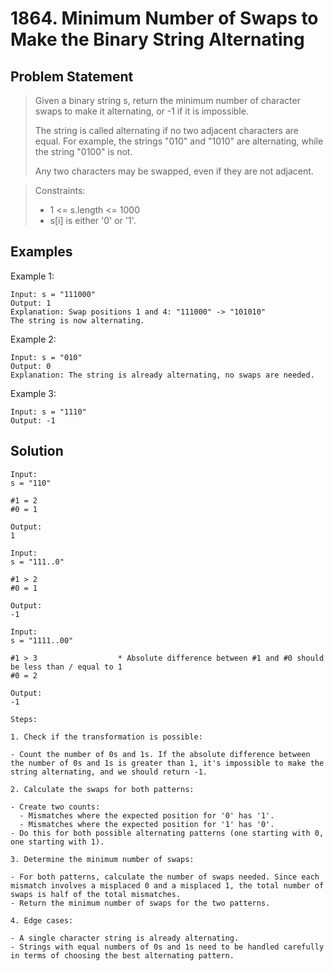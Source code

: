 # 1864. Minimum Number of Swaps to Make the Binary String Alternating

## Problem Statement

> Given a binary string s, return the minimum number of character swaps to make it alternating, or -1 if it is impossible.
>
> The string is called alternating if no two adjacent characters are equal. For example, the strings "010" and "1010" are alternating, while the string "0100" is not.
>
> Any two characters may be swapped, even if they are not adjacent.

> Constraints:
>
> - 1 <= s.length <= 1000
> - s[i] is either '0' or '1'.

## Examples

Example 1:

```
Input: s = "111000"
Output: 1
Explanation: Swap positions 1 and 4: "111000" -> "101010"
The string is now alternating.
```

Example 2:

```
Input: s = "010"
Output: 0
Explanation: The string is already alternating, no swaps are needed.
```

Example 3:

```
Input: s = "1110"
Output: -1
```

## Solution

```
Input:
s = "110"

#1 = 2
#0 = 1

Output:
1
```

```
Input:
s = "111..0"

#1 > 2
#0 = 1

Output:
-1

Input:
s = "1111..00"

#1 > 3                  * Absolute difference between #1 and #0 should be less than / equal to 1
#0 = 2

Output:
-1
```

```
Steps:

1. Check if the transformation is possible:

- Count the number of 0s and 1s. If the absolute difference between the number of 0s and 1s is greater than 1, it's impossible to make the string alternating, and we should return -1.

2. Calculate the swaps for both patterns:

- Create two counts:
  - Mismatches where the expected position for '0' has '1'.
  - Mismatches where the expected position for '1' has '0'.
- Do this for both possible alternating patterns (one starting with 0, one starting with 1).

3. Determine the minimum number of swaps:

- For both patterns, calculate the number of swaps needed. Since each mismatch involves a misplaced 0 and a misplaced 1, the total number of swaps is half of the total mismatches.
- Return the minimum number of swaps for the two patterns.

4. Edge cases:

- A single character string is already alternating.
- Strings with equal numbers of 0s and 1s need to be handled carefully in terms of choosing the best alternating pattern.
```
